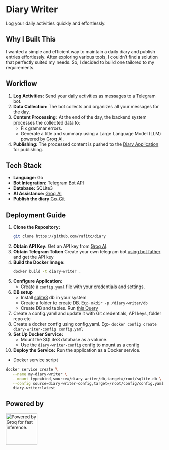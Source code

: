 # Diary Writer

Log your daily activities quickly and effortlessly.

## Why I Built This

I wanted a simple and efficient way to maintain a daily diary and publish entries effortlessly. After exploring various tools, I couldn’t find a solution that perfectly suited my needs. So, I decided to build one tailored to my requirements.

## Workflow

1. **Log Activities:** Send your daily activities as messages to a Telegram bot.
2. **Data Collection:** The bot collects and organizes all your messages for the day.
3. **Content Processing:** At the end of the day, the backend system processes the collected data to:
   - Fix grammar errors.
   - Generate a title and summary using a Large Language Model (LLM) powered by [Groq AI](https://groq.com).
4. **Publishing:** The processed content is pushed to the [Diary Application](https://github.com/rafitc/diary) for publishing.

## Tech Stack

- **Language:** Go
- **Bot Integration:** Telegram [Bot API](https://pkg.go.dev/github.com/go-telegram/bot)
- **Database:** SQLite3
- **AI Assistance:** [Groq AI](https://groq.com)
- **Publish the diary** [Go-Git](https://pkg.go.dev/github.com/go-git/go-git/v5)

## Deployment Guide

1. **Clone the Repository:**
   ```bash
   git clone https://github.com/rafitc/diary
   ```
2. **Obtain API Key:** Get an API key from [Groq AI](https://groq.com).
3. **Obtain Telegram Token** Create your own telegram bot [using bot father](https://core.telegram.org/bots/features#creating-a-new-bot) and get the API key
4. **Build the Docker Image:**
   ```bash
   docker build -t diary-writer .
   ```
5. **Configure Application:**
   - Create a `config.yaml` file with your credentials and settings.
6. **DB setup**
   - Install [sqlite3](https://www.sqlite.org/download.html) db in your system
   - Create a folder to create DB. Eg:- `mkdir -p /diary-writer/db`
   - Create DB and tables. Run [this Query](scripts/sqlite-db.sql)
7. Create a config.yaml and update it with Git credentials, API keys, folder repo etc
8. Create a docker config using config.yaml. Eg:- `docker config create diary-writer-config config.yaml`
9. **Set Up Docker Service:**
   - Mount the SQLite3 database as a volume.
   - Use the `diary-writer-config` config to mount as a config
10. **Deploy the Service:** Run the application as a Docker service.

- Docker service script

```bash
docker service create \
   --name my-diary-writer \
   --mount type=bind,source=/diary-writer/db,target=/root/sqlite-db \
   --config source=diary-writer-config,target=/root/config/config.yaml \
   diary-writer:latest
```

## Powered by

<a href="https://groq.com" target="_blank" rel="noopener noreferrer">
    <img
        src="https://groq.com/wp-content/uploads/2024/03/PBG-mark1-color.svg"
        alt="Powered by Groq for fast inference."
        width="100"
    />
</a>
